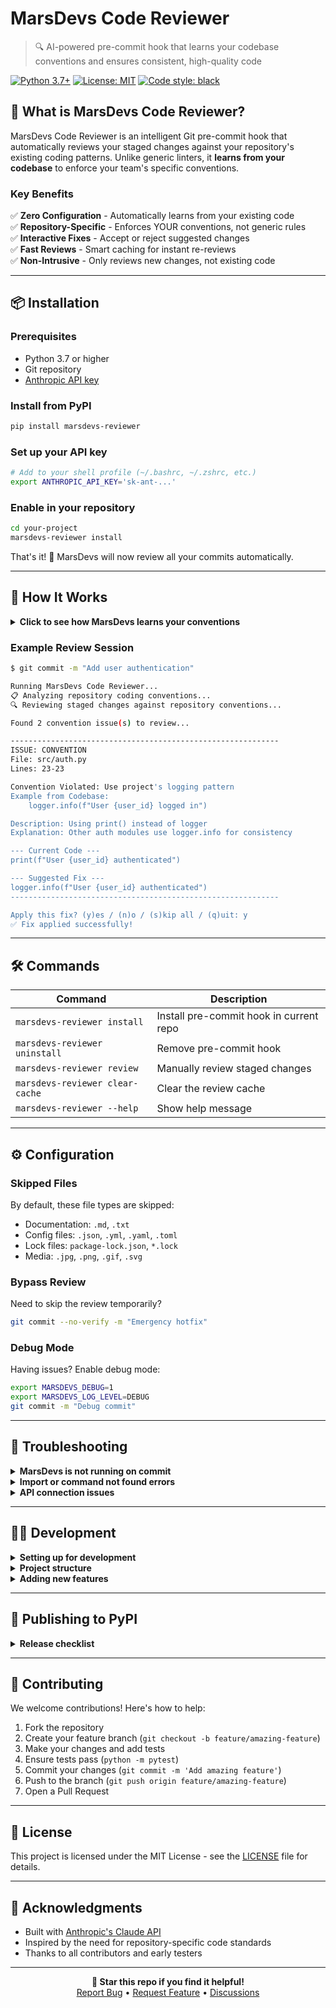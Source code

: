 # MarsDevs Code Reviewer

> 🔍 AI-powered pre-commit hook that learns your codebase conventions and ensures consistent, high-quality code

[![Python 3.7+](https://img.shields.io/badge/python-3.7+-blue.svg)](https://www.python.org/downloads/)
[![License: MIT](https://img.shields.io/badge/License-MIT-yellow.svg)](https://opensource.org/licenses/MIT)
[![Code style: black](https://img.shields.io/badge/code%20style-black-000000.svg)](https://github.com/psf/black)

## 🚀 What is MarsDevs Code Reviewer?

MarsDevs Code Reviewer is an intelligent Git pre-commit hook that automatically reviews your staged changes against your repository's existing coding patterns. Unlike generic linters, it **learns from your codebase** to enforce your team's specific conventions.

### Key Benefits

✅ **Zero Configuration** - Automatically learns from your existing code  
✅ **Repository-Specific** - Enforces YOUR conventions, not generic rules  
✅ **Interactive Fixes** - Accept or reject suggested changes  
✅ **Fast Reviews** - Smart caching for instant re-reviews  
✅ **Non-Intrusive** - Only reviews new changes, not existing code  

---

## 📦 Installation

### Prerequisites

- Python 3.7 or higher
- Git repository
- [Anthropic API key](https://console.anthropic.com)

### Install from PyPI

```bash
pip install marsdevs-reviewer
```

### Set up your API key

```bash
# Add to your shell profile (~/.bashrc, ~/.zshrc, etc.)
export ANTHROPIC_API_KEY='sk-ant-...'
```

### Enable in your repository

```bash
cd your-project
marsdevs-reviewer install
```

That's it! 🎉 MarsDevs will now review all your commits automatically.

---

## 🎯 How It Works

<details>
<summary><b>Click to see how MarsDevs learns your conventions</b></summary>

1. **Analyzes Your Repository** - Finds similar files to understand patterns
2. **Reads Config Files** - Checks `.editorconfig`, `.eslintrc`, `pyproject.toml`, etc.
3. **Reviews Only Changes** - Focuses on new/modified lines in staged files
4. **Suggests Fixes** - Provides corrections that match your codebase style

</details>

### Example Review Session

```bash
$ git commit -m "Add user authentication"

Running MarsDevs Code Reviewer...
📋 Analyzing repository coding conventions...
🔍 Reviewing staged changes against repository conventions...

Found 2 convention issue(s) to review...

------------------------------------------------------------
ISSUE: CONVENTION
File: src/auth.py
Lines: 23-23

Convention Violated: Use project's logging pattern
Example from Codebase:
    logger.info(f"User {user_id} logged in")

Description: Using print() instead of logger
Explanation: Other auth modules use logger.info for consistency

--- Current Code ---
print(f"User {user_id} authenticated")

--- Suggested Fix ---
logger.info(f"User {user_id} authenticated")
------------------------------------------------------------

Apply this fix? (y)es / (n)o / (s)kip all / (q)uit: y
✅ Fix applied successfully!
```

---

## 🛠️ Commands

| Command | Description |
|---------|-------------|
| `marsdevs-reviewer install` | Install pre-commit hook in current repo |
| `marsdevs-reviewer uninstall` | Remove pre-commit hook |
| `marsdevs-reviewer review` | Manually review staged changes |
| `marsdevs-reviewer clear-cache` | Clear the review cache |
| `marsdevs-reviewer --help` | Show help message |

---

## ⚙️ Configuration

### Skipped Files

By default, these file types are skipped:
- Documentation: `.md`, `.txt`
- Config files: `.json`, `.yml`, `.yaml`, `.toml`
- Lock files: `package-lock.json`, `*.lock`
- Media: `.jpg`, `.png`, `.gif`, `.svg`

### Bypass Review

Need to skip the review temporarily?

```bash
git commit --no-verify -m "Emergency hotfix"
```

### Debug Mode

Having issues? Enable debug mode:

```bash
export MARSDEVS_DEBUG=1
export MARSDEVS_LOG_LEVEL=DEBUG
git commit -m "Debug commit"
```

---

## 🐛 Troubleshooting

<details>
<summary><b>MarsDevs is not running on commit</b></summary>

```bash
# Check if hook is installed
ls -la .git/hooks/pre-commit

# Make hook executable
chmod +x .git/hooks/pre-commit

# Check Git hooks path
git config core.hooksPath
```
</details>

<details>
<summary><b>Import or command not found errors</b></summary>

```bash
# Verify installation
pip show marsdevs-reviewer

# Reinstall
pip install --upgrade marsdevs-reviewer

# Check Python path
which python3
which marsdevs-reviewer
```
</details>

<details>
<summary><b>API connection issues</b></summary>

```bash
# Verify API key is set
echo $ANTHROPIC_API_KEY

# Test API connection
curl https://api.anthropic.com/v1/messages \
  -H "x-api-key: $ANTHROPIC_API_KEY" \
  -H "anthropic-version: 2023-06-01"
```
</details>

---

## 👨‍💻 Development

<details>
<summary><b>Setting up for development</b></summary>

```bash
# Clone and setup
git clone https://github.com/marsdevs/marsdevs-reviewer
cd marsdevs-reviewer
python3 -m venv venv
source venv/bin/activate
pip install -e .

# Run tests
python -m pytest tests/ -v

# Enable debug logging
export MARSDEVS_DEBUG=1
```
</details>

<details>
<summary><b>Project structure</b></summary>

```
marsdevs_reviewer/
├── __init__.py      # Package metadata
├── reviewer.py      # Core review logic
├── cli.py          # Command-line interface
└── debug.py        # Debug utilities
```
</details>

<details>
<summary><b>Adding new features</b></summary>

```python
# Add new review check in reviewer.py
def review_code_with_conventions(diff, files, conventions_context):
    prompt = f"""...existing prompt...
    
    6. **Security Issues**: Check for exposed secrets or API keys
    """

# Add new CLI command in cli.py
def stats_command():
    """Show review statistics."""
    # Implementation

# Register in main()
parser.add_argument('command', 
    choices=['install', 'uninstall', 'review', 'clear-cache', 'stats'])
```
</details>

---

## 📝 Publishing to PyPI

<details>
<summary><b>Release checklist</b></summary>

1. **Update version** in `__init__.py`, `setup.py`, and `pyproject.toml`
2. **Run tests**: `python -m pytest tests/`
3. **Build package**: `python -m build`
4. **Test on TestPyPI**: `python -m twine upload --repository testpypi dist/*`
5. **Release**: `python -m twine upload dist/*`
6. **Tag release**: `git tag -a v0.1.0 -m "Release v0.1.0"`
</details>

---

## 🤝 Contributing

We welcome contributions! Here's how to help:

1. Fork the repository
2. Create your feature branch (`git checkout -b feature/amazing-feature`)
3. Make your changes and add tests
4. Ensure tests pass (`python -m pytest`)
5. Commit your changes (`git commit -m 'Add amazing feature'`)
6. Push to the branch (`git push origin feature/amazing-feature`)
7. Open a Pull Request

---

## 📄 License

This project is licensed under the MIT License - see the [LICENSE](LICENSE) file for details.

---

## 🙏 Acknowledgments

- Built with [Anthropic's Claude API](https://www.anthropic.com)
- Inspired by the need for repository-specific code standards
- Thanks to all contributors and early testers

---

<p align="center">
  <b>🌟 Star this repo if you find it helpful!</b><br>
  <a href="https://github.com/marsdevs/marsdevs-reviewer/issues">Report Bug</a> •
  <a href="https://github.com/marsdevs/marsdevs-reviewer/issues">Request Feature</a> •
  <a href="https://github.com/marsdevs/marsdevs-reviewer/discussions">Discussions</a>
</p>